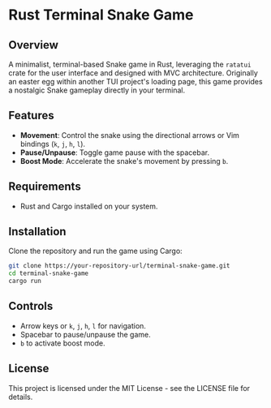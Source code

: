 # Rust Terminal Snake Game

## Overview
A minimalist, terminal-based Snake game in Rust, leveraging the `ratatui` crate for the user interface and designed with MVC architecture. Originally an easter egg within another TUI project's loading page, this game provides a nostalgic Snake gameplay directly in your terminal.

## Features
- **Movement**: Control the snake using the directional arrows or Vim bindings (`k`, `j`, `h`, `l`).
- **Pause/Unpause**: Toggle game pause with the spacebar.
- **Boost Mode**: Accelerate the snake's movement by pressing `b`.

## Requirements
- Rust and Cargo installed on your system.

## Installation
Clone the repository and run the game using Cargo:

```sh
git clone https://your-repository-url/terminal-snake-game.git
cd terminal-snake-game
cargo run
```

## Controls
- Arrow keys or `k`, `j`, `h`, `l` for navigation.
- Spacebar to pause/unpause the game.
- `b` to activate boost mode.

## License
This project is licensed under the MIT License - see the LICENSE file for details.

